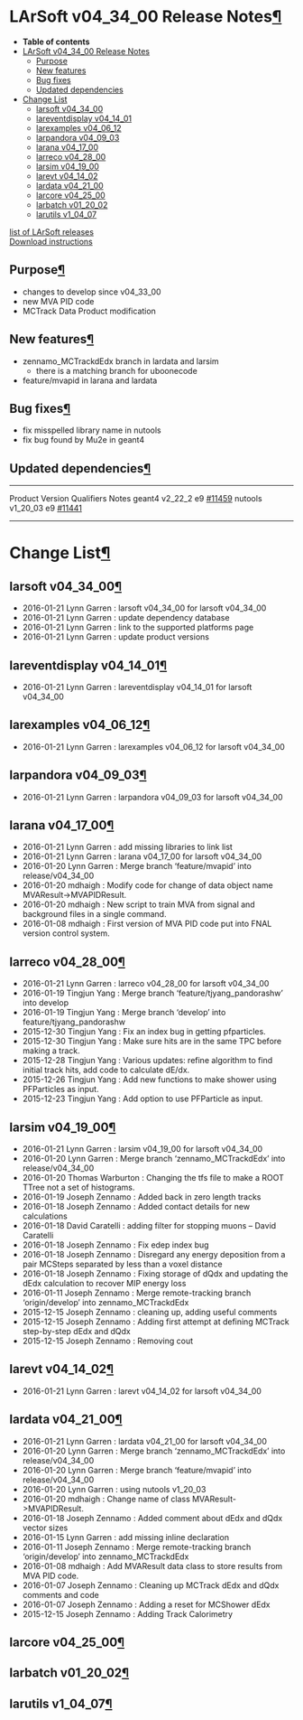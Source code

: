 LArSoft v04\_34\_00 Release Notes[¶](#LArSoft-v04_34_00-Release-Notes)
======================================================================

-   **Table of contents**
-   [LArSoft v04\_34\_00 Release Notes](#LArSoft-v04_34_00-Release-Notes)
    -   [Purpose](#Purpose)
    -   [New features](#New-features)
    -   [Bug fixes](#Bug-fixes)
    -   [Updated dependencies](#Updated-dependencies)
-   [Change List](#Change-List)
    -   [larsoft v04\_34\_00](#larsoft-v04_34_00)
    -   [lareventdisplay v04\_14\_01](#lareventdisplay-v04_14_01)
    -   [larexamples v04\_06\_12](#larexamples-v04_06_12)
    -   [larpandora v04\_09\_03](#larpandora-v04_09_03)
    -   [larana v04\_17\_00](#larana-v04_17_00)
    -   [larreco v04\_28\_00](#larreco-v04_28_00)
    -   [larsim v04\_19\_00](#larsim-v04_19_00)
    -   [larevt v04\_14\_02](#larevt-v04_14_02)
    -   [lardata v04\_21\_00](#lardata-v04_21_00)
    -   [larcore v04\_25\_00](#larcore-v04_25_00)
    -   [larbatch v01\_20\_02](#larbatch-v01_20_02)
    -   [larutils v1\_04\_07](#larutils-v1_04_07)

[list of LArSoft releases](LArSoft_release_list)\
[Download instructions](http://scisoft.fnal.gov/scisoft/bundles/larsoft/v04_34_00/larsoft-v04_34_00.html)


Purpose[¶](#Purpose)
--------------------

-   changes to develop since v04\_33\_00
-   new MVA PID code
-   MCTrack Data Product modification


New features[¶](#New-features)
------------------------------

-   zennamo\_MCTrackdEdx branch in lardata and larsim
    -   there is a matching branch for uboonecode
-   feature/mvapid in larana and lardata


Bug fixes[¶](#Bug-fixes)
------------------------

-   fix misspelled library name in nutools
-   fix bug found by Mu2e in geant4


Updated dependencies[¶](#Updated-dependencies)
----------------------------------------------

  --------- ------------ ------------ ----------------------------------------------------------------------------------
  Product   Version      Qualifiers   Notes
  geant4    v2\_22\_2    e9           [\#11459](/redmine/issues/11459 "Support: request geant4 v4_9_6_p04d  (Closed)")
  nutools   v1\_20\_03   e9           [\#11441](/redmine/issues/11441 "Bug: misnamed library (Closed)")
  --------- ------------ ------------ ----------------------------------------------------------------------------------


Change List[¶](#Change-List)
============================


larsoft v04\_34\_00[¶](#larsoft-v04_34_00)
------------------------------------------

-   2016-01-21 Lynn Garren : larsoft v04\_34\_00 for larsoft v04\_34\_00
-   2016-01-21 Lynn Garren : update dependency database
-   2016-01-21 Lynn Garren : link to the supported platforms page
-   2016-01-21 Lynn Garren : update product versions


lareventdisplay v04\_14\_01[¶](#lareventdisplay-v04_14_01)
----------------------------------------------------------

-   2016-01-21 Lynn Garren : lareventdisplay v04\_14\_01 for larsoft v04\_34\_00


larexamples v04\_06\_12[¶](#larexamples-v04_06_12)
--------------------------------------------------

-   2016-01-21 Lynn Garren : larexamples v04\_06\_12 for larsoft v04\_34\_00


larpandora v04\_09\_03[¶](#larpandora-v04_09_03)
------------------------------------------------

-   2016-01-21 Lynn Garren : larpandora v04\_09\_03 for larsoft v04\_34\_00


larana v04\_17\_00[¶](#larana-v04_17_00)
----------------------------------------

-   2016-01-21 Lynn Garren : add missing libraries to link list
-   2016-01-21 Lynn Garren : larana v04\_17\_00 for larsoft v04\_34\_00
-   2016-01-20 Lynn Garren : Merge branch ‘feature/mvapid’ into release/v04\_34\_00
-   2016-01-20 mdhaigh : Modify code for change of data object name MVAResult-\>MVAPIDResult.
-   2016-01-20 mdhaigh : New script to train MVA from signal and background files in a single command.
-   2016-01-08 mdhaigh : First version of MVA PID code put into FNAL version control system.


larreco v04\_28\_00[¶](#larreco-v04_28_00)
------------------------------------------

-   2016-01-21 Lynn Garren : larreco v04\_28\_00 for larsoft v04\_34\_00
-   2016-01-19 Tingjun Yang : Merge branch ‘feature/tjyang\_pandorashw’ into develop
-   2016-01-19 Tingjun Yang : Merge branch ‘develop’ into feature/tjyang\_pandorashw
-   2015-12-30 Tingjun Yang : Fix an index bug in getting pfparticles.
-   2015-12-30 Tingjun Yang : Make sure hits are in the same TPC before making a track.
-   2015-12-28 Tingjun Yang : Various updates: refine algorithm to find initial track hits, add code to calculate dE/dx.
-   2015-12-26 Tingjun Yang : Add new functions to make shower using PFParticles as input.
-   2015-12-23 Tingjun Yang : Add option to use PFParticle as input.


larsim v04\_19\_00[¶](#larsim-v04_19_00)
----------------------------------------

-   2016-01-21 Lynn Garren : larsim v04\_19\_00 for larsoft v04\_34\_00
-   2016-01-20 Lynn Garren : Merge branch ‘zennamo\_MCTrackdEdx’ into release/v04\_34\_00
-   2016-01-20 Thomas Warburton : Changing the tfs file to make a ROOT TTree not a set of histograms.
-   2016-01-19 Joseph Zennamo : Added back in zero length tracks
-   2016-01-18 Joseph Zennamo : Added contact details for new calculations
-   2016-01-18 David Caratelli : adding filter for stopping muons – David Caratelli
-   2016-01-18 Joseph Zennamo : Fix edep index bug
-   2016-01-18 Joseph Zennamo : Disregard any energy deposition from a pair MCSteps separated by less than a voxel distance
-   2016-01-18 Joseph Zennamo : Fixing storage of dQdx and updating the dEdx calculation to recover MIP energy loss
-   2016-01-11 Joseph Zennamo : Merge remote-tracking branch ‘origin/develop’ into zennamo\_MCTrackdEdx
-   2015-12-15 Joseph Zennamo : cleaning up, adding useful comments
-   2015-12-15 Joseph Zennamo : Adding first attempt at defining MCTrack step-by-step dEdx and dQdx
-   2015-12-15 Joseph Zennamo : Removing cout


larevt v04\_14\_02[¶](#larevt-v04_14_02)
----------------------------------------

-   2016-01-21 Lynn Garren : larevt v04\_14\_02 for larsoft v04\_34\_00


lardata v04\_21\_00[¶](#lardata-v04_21_00)
------------------------------------------

-   2016-01-21 Lynn Garren : lardata v04\_21\_00 for larsoft v04\_34\_00
-   2016-01-20 Lynn Garren : Merge branch ‘zennamo\_MCTrackdEdx’ into release/v04\_34\_00
-   2016-01-20 Lynn Garren : Merge branch ‘feature/mvapid’ into release/v04\_34\_00
-   2016-01-20 Lynn Garren : using nutools v1\_20\_03
-   2016-01-20 mdhaigh : Change name of class MVAResult-\>MVAPIDResult.
-   2016-01-18 Joseph Zennamo : Added comment about dEdx and dQdx vector sizes
-   2016-01-15 Lynn Garren : add missing inline declaration
-   2016-01-11 Joseph Zennamo : Merge remote-tracking branch ‘origin/develop’ into zennamo\_MCTrackdEdx
-   2016-01-08 mdhaigh : Add MVAResult data class to store results from MVA PID code.
-   2016-01-07 Joseph Zennamo : Cleaning up MCTrack dEdx and dQdx comments and code
-   2016-01-07 Joseph Zennamo : Adding a reset for MCShower dEdx
-   2015-12-15 Joseph Zennamo : Adding Track Calorimetry


larcore v04\_25\_00[¶](#larcore-v04_25_00)
------------------------------------------


larbatch v01\_20\_02[¶](#larbatch-v01_20_02)
--------------------------------------------


larutils v1\_04\_07[¶](#larutils-v1_04_07)
------------------------------------------
